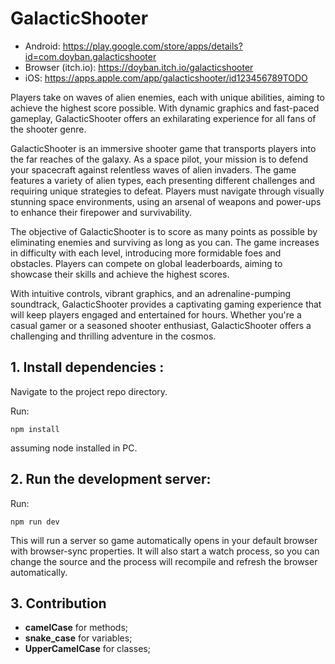 # GalacticShooter

- Android: https://play.google.com/store/apps/details?id=com.doyban.galacticshooter
- Browser (itch.io): https://doyban.itch.io/galacticshooter
- iOS: https://apps.apple.com/app/galacticshooter/id123456789TODO

Players take on waves of alien enemies, each with unique abilities, aiming to achieve the highest score possible. With dynamic graphics and fast-paced gameplay, GalacticShooter offers an exhilarating experience for all fans of the shooter genre.

GalacticShooter is an immersive shooter game that transports players into the far reaches of the galaxy. As a space pilot, your mission is to defend your spacecraft against relentless waves of alien invaders. The game features a variety of alien types, each presenting different challenges and requiring unique strategies to defeat. Players must navigate through visually stunning space environments, using an arsenal of weapons and power-ups to enhance their firepower and survivability.

The objective of GalacticShooter is to score as many points as possible by eliminating enemies and surviving as long as you can. The game increases in difficulty with each level, introducing more formidable foes and obstacles. Players can compete on global leaderboards, aiming to showcase their skills and achieve the highest scores.

With intuitive controls, vibrant graphics, and an adrenaline-pumping soundtrack, GalacticShooter provides a captivating gaming experience that will keep players engaged and entertained for hours. Whether you're a casual gamer or a seasoned shooter enthusiast, GalacticShooter offers a challenging and thrilling adventure in the cosmos.

## 1. Install dependencies :

Navigate to the project repo directory.

Run:

`npm install`

assuming node installed in PC.

## 2. Run the development server:

Run:

`npm run dev`

This will run a server so game automatically opens in your default browser with browser-sync properties. It will also start a watch process, so you can change the source and the process will recompile and refresh the browser automatically.

## 3. Contribution

+ **camelCase** for methods;
+ **snake_case** for variables;
+ **UpperCamelCase** for classes;
